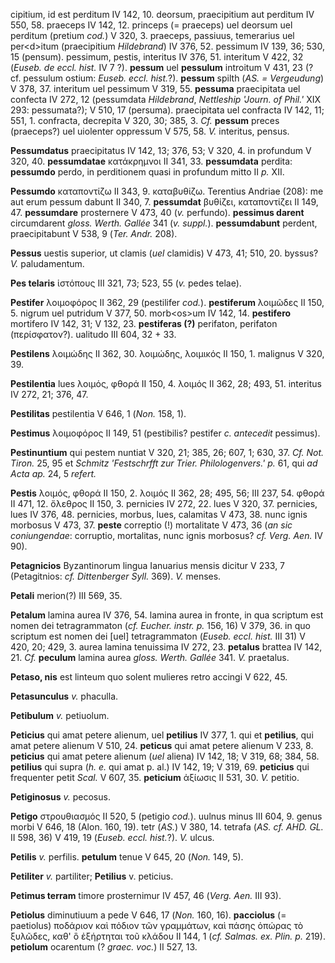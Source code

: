 cipitium, id est perditum IV 142, 10. deorsum, praecipitium aut perditum
IV 550, 58. praeceps IV 142, 12. princeps (= praeceps) uel deorsum uel
perditum (pretium *cod.*) V 320, 3. praeceps, passiuus, temerarius uel
per\<d\>itum (praecipitium *Hildebrand*) IV 376, 52. pessimum IV 139,
36; 530, 15 (pensum). pessimum, pestis, interitus IV 376, 51. interitum
V 422, 32 (*Euseb. de eccl. hist.* IV 7 ?). **pessum** uel **pessulum**
introitum V 431, 23 (? cf. pessulum ostium: *Euseb. eccl. hist.*?).
**pessum** spilth (*AS. = Vergeudung*) V 378, 37. interitum uel pessimum
V 319, 55. **pessuma** praecipitata uel confecta IV 272, 12 (pessumdata
*Hildebrand*, *Nettleship 'Journ. of Phil.'* XIX 293: pessumata?); V 510,
17 (persuma). praecipitata uel confracta IV 142, 11; 551, 1. confracta,
decrepita V 320, 30; 385, 3. *Cf.* **pessum** preces (praeceps?) uel
uiolenter oppressum V 575, 58. *V.* interitus, pensus.

**Pessumdatus** praecipitatus IV 142, 13; 376, 53; V 320, 4. in
profundum V 320, 40. **pessumdatae** κατάκρημνοι II 341, 33.
**pessumdata** perdita: **pessumdo** perdo, in perditionem quasi in
profundum mitto II *p.* XII.

**Pessumdo** καταποντίζω II 343, 9. καταβυθίζω. Terentius Andriae (208):
me aut erum pessum dabunt II 340, 7. **pessumdat** βυθίζει, καταποντίζει
II 149, 47. **pessumdare** prosternere V 473, 40 (*v.* perfundo).
**pessimus darent** circumdarent *gloss. Werth. Gallée* 341 (*v.
suppl.*). **pessumdabunt** perdent, praecipitabunt V 538, 9 (*Ter.
Andr.* 208).

**Pessus** uestis superior, ut clamis (*uel* clamidis) V 473, 41; 510, 20.
byssus? *V.* paludamentum.

**Pes telaris** ἱστόπους III 321, 73; 523, 55 (*v.* pedes telae).

**Pestifer** λοιμοφόρος II 362, 29 (pestilifer *cod.*). **pestiferum**
λοιμῶδες II 150, 5. nigrum uel putridum V 377, 50. morb\<os\>um IV 142,
14. **pestifero** mortifero IV 142, 31; V 132, 23. **pestiferas (?)**
perifaton, perifaton (περίσφατον?). ualitudo III 604, 32 + 33.

**Pestilens** λοιμώδης II 362, 30. λοιμώδης, λοιμικός II 150, 1.
malignus V 320, 39.

**Pestilentia** lues λοιμός, φθορά II 150, 4. λοιμός II 362, 28; 493,
51. interitus IV 272, 21; 376, 47.

**Pestilitas** pestilentia V 646, 1 (*Non.* 158, 1).

**Pestimus** λοιμοφόρος II 149, 51 (pestibilis? pestifer *c. antecedit*
pessimus).

**Pestinuntium** qui pestem nuntiat V 320, 21; 385, 26; 607, 1; 630, 37.
*Cf. Not. Tiron.* 25, 95 et *Schmitz 'Festschrfft zur Trier.
Philologenvers.' p.* 61, qui *ad Acta ap.* 24, 5 *refert.*

**Pestis** λοιμός, φθορά II 150, 2. λοιμός II 362, 28; 495, 56; III 237,
54. φθορά II 471, 12. ὄλεθρος II 150, 3. pernicies IV 272, 22. lues V
320, 37. pernicies, lues IV 376, 48. pernicies, morbus, lues, calamitas
V 473, 38. nunc ignis morbosus V 473, 37. **peste** correptio (!)
mortalitate V 473, 36 (*an sic coniungendae*: corruptio, mortalitas,
nunc ignis morbosus? *cf. Verg. Aen.* IV 90).

**Petagnicios** Byzantinorum lingua Ianuarius mensis dicitur V 233, 7
(Petagitnios: *cf. Dittenberger Syll.* 369). *V.* menses.

**Petali** merion(?) III 569, 35.

**Petalum** lamina aurea IV 376, 54. lamina aurea in fronte, in qua
scriptum est nomen dei tetragrammaton (*cf. Eucher. instr. p.* 156, 16)
V 379, 36. in quo scriptum est nomen dei \[uel\] tetragrammaton (*Euseb.
eccl. hist.* III 31) V 420, 20; 429, 3. aurea lamina tenuissima IV 272,
23. **petalus** brattea IV 142, 21. *Cf.* **peculum** lamina aurea
*gloss. Werth. Gallée* 341. *V.* praetalus.

**Petaso, nis** est linteum quo solent mulieres retro accingi V 622, 45.

**Petasunculus** *v.* phaculla.

**Petibulum** *v.* petiuolum.

**Peticius** qui amat petere alienum, uel **petilius** IV 377, 1. qui et
**petilius**, qui amat petere alienum V 510, 24. **peticus** qui amat
petere alienum V 233, 8. **peticius** qui amat petere alienum (*uel*
aliena) IV 142, 18; V 319, 68; 384, 58. **petilius** qui supra (*h. e.*
qui amat p. al.) IV 142, 19; V 319, 69. **peticius** qui frequenter
petit *Scal.* V 607, 35. **peticium** ἀξίωσις II 531, 30. *V.* petitio.

**Petiginosus** *v.* pecosus.

**Petigo** στρουθιασμός II 520, 5 (petigio *cod.*). uulnus minus III
604, 9. genus morbi V 646, 18 (Alon. 160, 19). tetr (*AS.*) V 380, 14.
tetrafa (*AS. cf. AHD. GL.* II 598, 36) V 419, 19 (*Euseb. eccl.
hist.*?). *V.* ulcus.

**Petilis** *v.* perfilis. **petulum** tenue V 645, 20 (*Non.* 149, 5).

**Petiliter** *v.* partiliter; **Petilius** v. peticius.

**Petimus terram** timore prosternimur IV 457, 46 (*Verg. Aen.* III 93).

**Petiolus** diminutiuum a pede V 646, 17 (*Non.* 160, 16).
**pacciolus** (= paetiolus) ποδάριον καὶ πόδιον τῶν γραμμάτων, καὶ πάσης
ὀπώρας τὸ ξυλῶδες, καθ' ὃ ἐξήρτηται τοῦ κλάδου II 144, 1 (*cf. Salmas.
ex. Plin. p.* 219). **petiolum** ocarentum (? *graec. voc.*) II 527, 13.
